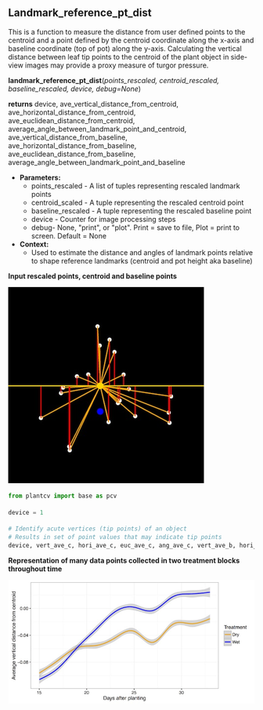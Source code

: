 ## Landmark_reference_pt_dist

This is a function to measure the distance from user defined points to the centroid and a point defined by the centroid coordinate along the x-axis and baseline coordinate (top of pot) along the y-axis. Calculating the vertical distance between leaf tip points to the centroid of the plant object in side-view images may provide a proxy measure of turgor pressure.
 
**landmark_reference_pt_dist**(*points_rescaled, centroid_rescaled, baseline_rescaled, device, debug=None*)

**returns** device, ave_vertical_distance_from_centroid, ave_horizontal_distance_from_centroid, ave_euclidean_distance_from_centroid, average_angle_between_landmark_point_and_centroid, ave_vertical_distance_from_baseline, ave_horizontal_distance_from_baseline, ave_euclidean_distance_from_baseline, average_angle_between_landmark_point_and_baseline

- **Parameters:**
    - points_rescaled - A list of tuples representing rescaled landmark points
    - centroid_scaled - A tuple representing the rescaled centroid point
    - baseline_rescaled - A tuple representing the rescaled baseline point
    - device - Counter for image processing steps
    - debug- None, "print", or "plot". Print = save to file, Plot = print to screen. Default = None
- **Context:**
    - Used to estimate the distance and angles of landmark points relative to shape reference landmarks (centroid and pot height aka baseline)

**Input rescaled points, centroid and baseline points**

![Screenshot](img/documentation_images/landmark_reference_pt_dist/lrpd_example_image.jpg)

```python
from plantcv import base as pcv

device = 1

# Identify acute vertices (tip points) of an object
# Results in set of point values that may indicate tip points
device, vert_ave_c, hori_ave_c, euc_ave_c, ang_ave_c, vert_ave_b, hori_ave_b, euc_ave_b, ang_ave_b = pcv.landmark_reference_pt_dist(points_r, centroid_r, bline_r, device)
```

**Representation of many data points collected in two treatment blocks throughout time**

![Screenshot](img/documentation_images/landmark_reference_pt_dist/lrpd_output.jpg)
